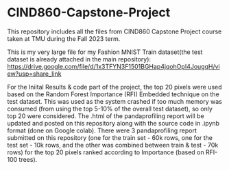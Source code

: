 # CIND860-Capstone-Project
This repository includes all the files from CIND860 Capstone Project course taken at TMU during the Fall 2023 term.

This is my very large file for my Fashion MNIST Train dataset(the test dataset is already attached in the main repository):
https://drive.google.com/file/d/1x3TFYN3F1501BGHap4jqohOpI4JougqH/view?usp=share_link


For the Iniital Results & code part of the project, the top 20 pixels were used based on the Random Forest Importance (RFI) Embedded technique on the test dataset.
This was used as the system crashed if too much memory was consumed (from using the top 5-10% of the overall test dataset), so only top 20 were considered.
The .html of the pandaprofiling report will be updated and posted on this repository along with the source code in .ipynb format (done on Google colab).
There were 3 pandaprofiling report submitted on this repository (one for the train set - 60k rows, one for the test set - 10k rows, 
and the other was combined between train & test - 70k rows) for the top 20 pixels ranked according to Importance (based on RFI- 100 trees).
